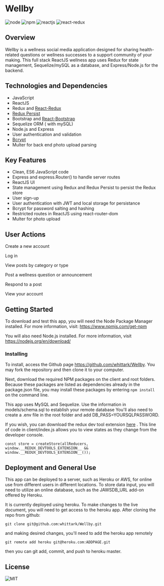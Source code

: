 # Wellby
![node](https://img.shields.io/node/v/express) ![npm](https://img.shields.io/npm/v/express) ![reactjs](https://img.shields.io/badge/ReactJS-v16.12.0-green) ![react-redux](https://img.shields.io/badge/react--redux-v7.1.3-green)

## Overview
Wellby is a wellness social media application designed for sharing health-related questions or wellness successes to a support community of your making.
This full stack ReactJS wellness app uses Redux for state management, Sequelize/mySQL as a database, and Express/Node.js for the backend.

## Technologies and Dependencies
- JavaScript
- ReactJS
- Redux and [React-Redux](https://www.npmjs.com/package/bcrypt)
- [Redux Persist](https://www.npmjs.com/package/redux-persist) 
- Bootstrap and [React-Bootstrap](https://www.npmjs.com/package/react-bootstrap)
- Sequelize ORM ( with mySQL)
- Node.js and Express
- User authentication and validation
- [Bcrypt](https://www.npmjs.com/package/bcrypt)
- Multer for back end photo upload parsing

## Key Features

* Clean, ES6 JavaScript code
* Express and express.Router() to handle server routes
* ReactJS UI 
* State management using Redux and Redux Persist to persist the Redux store
* User sign-up
* User authentication with JWT and local storage for persistance 
* Bcrypt for password salting and hashing
* Restricted routes in ReactJS using react-router-dom
* Multer for photo upload


## User Actions

Create a new account

Log in

View posts by category or type

Post a wellness question or announcement

Respond to a post

View your account



## Getting Started

To download and test this app, you will need the Node Package Manager installed.  For more information, visit: <https://www.npmjs.com/get-npm>

You will also need Node.js installed.  For more information, visit <https://nodejs.org/en/download/>

### Installing

To install, access the Github page <https://github.com/whittark/Wellby>.  You may fork the repository and then clone it to your computer.  

Next, download the required NPM packages on the client and root folders. Because these packages are listed as dependencies already in the package.json file, you may install these packages by entering `npm install` on the command line. 

This app uses MySQL and Sequelize. Use the information in models/schema.sql to establish your remote database You'll also need to create a .env file in the root folder and add DB_PASS=YOURSQLPASSWORD.

If you wish, you can download the redux dev tool extension [here](https://chrome.google.com/webstore/detail/redux-devtools/lmhkpmbekcpmknklioeibfkpmmfibljd?hl=en) . This line of code in client/index.js allows you to view states as they change from the developer console. 

``` 
const store = createStore(allReducers, window.__REDUX_DEVTOOLS_EXTENSION__ && window.__REDUX_DEVTOOLS_EXTENSION__());

```

## Deployment and General Use
This app can be deployed to a server, such as Heroku or AWS, for online use from different users in different locations. To store data input, you will need to utilize an online database, such as the JAWSDB_URL add-on offered by Heroku.

It is currently deployed using heroku. To make changes to the live document, you will need to get access to the heroku app. After cloning the repo from github:

``` 
git clone git@github.com:whittark/Wellby.git

```
and making desired changes, you'll need to add the heroku app remotely

```
git remote add heroku git@heroku.com:ADDPAGE.git

```
then you can git add, commit, and push to heroku master.


## License

![MIT](https://img.shields.io/bower/l/bootstrap)
